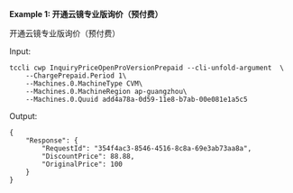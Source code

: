 **Example 1: 开通云镜专业版询价（预付费）**

开通云镜专业版询价（预付费）

Input: 

```
tccli cwp InquiryPriceOpenProVersionPrepaid --cli-unfold-argument  \
    --ChargePrepaid.Period 1\
    --Machines.0.MachineType CVM\
    --Machines.0.MachineRegion ap-guangzhou\
    --Machines.0.Quuid add4a78a-0d59-11e8-b7ab-00e081e1a5c5
```

Output: 
```
{
    "Response": {
        "RequestId": "354f4ac3-8546-4516-8c8a-69e3ab73aa8a",
        "DiscountPrice": 88.88,
        "OriginalPrice": 100
    }
}
```

